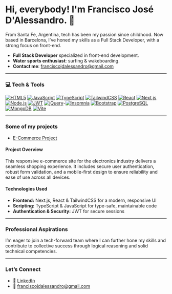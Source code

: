 <H1> Hi, everybody! I'm Francisco José D'Alessandro. 👋</H1>

<P>From Santa Fe, Argentina, tech has been my passion since childhood. Now based in Barcelona, I’ve honed my skills as a Full Stack Developer, with a strong focus on front-end.</P>

- **Full Stack Developer** specialized in front-end development.  
- **Water sports enthusiast**: surfing & wakeboarding.  
- **Contact me**: franciscojdalessandro@gmail.com  

---

<h3>💻 Tech & Tools</h3>

[![HTML5](https://img.shields.io/badge/-HTML5-E34F26?style=for-the-badge&logo=html5&logoColor=white)](https://developer.mozilla.org/docs/Web/HTML) [![JavaScript](https://img.shields.io/badge/-JavaScript-F7DF1E?style=for-the-badge&logo=javascript&logoColor=black)](https://developer.mozilla.org/docs/Web/JavaScript) [![TypeScript](https://img.shields.io/badge/-TypeScript-3178C6?style=for-the-badge&logo=typescript&logoColor=white)](https://www.typescriptlang.org/) [![TailwindCSS](https://img.shields.io/badge/-TailwindCSS-06B6D4?style=for-the-badge&logo=tailwind-css&logoColor=white)](https://tailwindcss.com/) [![React](https://img.shields.io/badge/-React-20232A?style=for-the-badge&logo=react&logoColor=61DAFB)](https://reactjs.org/) [![Next.js](https://img.shields.io/badge/-Next.js-000000?style=for-the-badge&logo=next.js&logoColor=white)](https://nextjs.org/) [![Node.js](https://img.shields.io/badge/-Node.js-339933?style=for-the-badge&logo=node.js&logoColor=white)](https://nodejs.org/) [![JWT](https://img.shields.io/badge/-JWT-000000?style=for-the-badge&logo=json-web-tokens&logoColor=white)](https://jwt.io/) [![jQuery](https://img.shields.io/badge/-jQuery-0769AD?style=for-the-badge&logo=jquery&logoColor=white)](https://jquery.com/)-[![Insomnia](https://img.shields.io/badge/-Insomnia-4000BF?style=for-the-badge&logo=insomnia&logoColor=white)](https://insomnia.rest/) [![Bootstrap](https://img.shields.io/badge/-Bootstrap-7952B3?style=for-the-badge&logo=bootstrap&logoColor=white)](https://getbootstrap.com/) [![PostgreSQL](https://img.shields.io/badge/-PostgreSQL-316192?style=for-the-badge&logo=postgresql&logoColor=white)](https://www.postgresql.org/) [![MongoDB](https://img.shields.io/badge/-MongoDB-47A248?style=for-the-badge&logo=mongodb&logoColor=white)](https://www.mongodb.com/) [![Vite](https://img.shields.io/badge/-Vite-646CFF?style=for-the-badge&logo=vite&logoColor=white)](https://vitejs.dev/)


---

<h3>Some of my projects</h3>

- [E-Commerce Project](<link-a-tu-proyecto>)

<h4>Project Overview</h4>

<p>This responsive e-commerce site for the electronics industry delivers a seamless shopping experience. It includes secure user authentication, robust form validation, and a mobile-first design to ensure reliability and ease of use across all devices.</p>

<h4>Technologies Used</h4>

- **Frontend:** Next.js, React & TailwindCSS for a modern, responsive UI  
- **Scripting:** TypeScript & JavaScript for type-safe, maintainable code  
- **Authentication & Security:** JWT for secure sessions  

---

<h3>Professional Aspirations</h3>

<p>I’m eager to join a tech-forward team where I can further hone my skills and contribute to collective success through logical reasoning and solid technical competencies.</p>

---

<h3>Let’s Connect</h3>

- 🔗 [LinkedIn](https://www.linkedin.com/in/francisco-dalessandro)  
- 📧 franciscojdalessandro@gmail.com  

